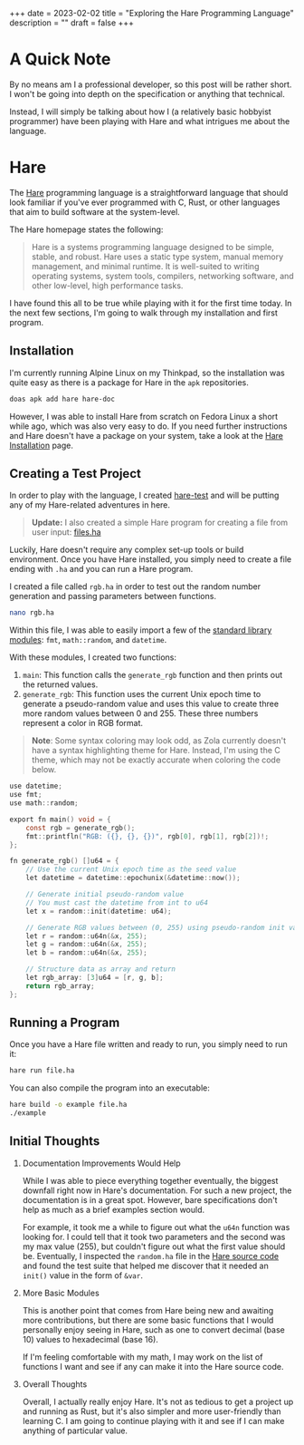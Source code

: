 +++
date = 2023-02-02
title = "Exploring the Hare Programming Language"
description = ""
draft = false
+++

# A Quick Note

By no means am I a professional developer, so this post will be rather short. I
won't be going into depth on the specification or anything that technical.

Instead, I will simply be talking about how I (a relatively basic hobbyist
programmer) have been playing with Hare and what intrigues me about the
language.

# Hare

The [Hare](https://harelang.org) programming language is a straightforward
language that should look familiar if you've ever programmed with C, Rust, or
other languages that aim to build software at the system-level.

The Hare homepage states the following:

> Hare is a systems programming language designed to be simple, stable, and
> robust. Hare uses a static type system, manual memory management, and minimal
> runtime. It is well-suited to writing operating systems, system tools,
> compilers, networking software, and other low-level, high performance tasks.

I have found this all to be true while playing with it for the first time today.
In the next few sections, I'm going to walk through my installation and first
program.

## Installation

I'm currently running Alpine Linux on my Thinkpad, so the installation was
quite easy as there is a package for Hare in the `apk` repositories.

```sh
doas apk add hare hare-doc
```

However, I was able to install Hare from scratch on Fedora Linux a short while
ago, which was also very easy to do. If you need further instructions and Hare
doesn't have a package on your system, take a look at the [Hare
Installation](https://harelang.org/installation/) page.

## Creating a Test Project

In order to play with the language, I created
[hare-test](https://git.sr.ht/~cmc/hare-projects) and will be putting any of my
Hare-related adventures in here.

> **Update:** I also created a simple Hare program for creating a file from user
> input:
> [files.ha](https://git.sr.ht/~cmc/hare-projects/tree/main/item/files/files.ha)

Luckily, Hare doesn't require any complex set-up tools or build environment.
Once you have Hare installed, you simply need to create a file ending with `.ha`
and you can run a Hare program.

I created a file called `rgb.ha` in order to test out the random number
generation and passing parameters between functions.

```sh
nano rgb.ha
```

Within this file, I was able to easily import a few of the [standard library
modules](https://harelang.org/tutorials/stdlib/): `fmt`, `math::random`, and
`datetime`.

With these modules, I created two functions:

1. `main`: This function calls the `generate_rgb` function and then prints out
   the returned values.
2. `generate_rgb`: This function uses the current Unix epoch time to generate a
   pseudo-random value and uses this value to create three more random values
   between 0 and 255. These three numbers represent a color in RGB format.

> **Note**: Some syntax coloring may look odd, as Zola currently doesn't have a
> syntax highlighting theme for Hare. Instead, I'm using the C theme, which may
> not be exactly accurate when coloring the code below.

```c
use datetime;
use fmt;
use math::random;

export fn main() void = {
    const rgb = generate_rgb();
    fmt::printfln("RGB: ({}, {}, {})", rgb[0], rgb[1], rgb[2])!;
};

fn generate_rgb() []u64 = {
    // Use the current Unix epoch time as the seed value
    let datetime = datetime::epochunix(&datetime::now());

    // Generate initial pseudo-random value
    // You must cast the datetime from int to u64
    let x = random::init(datetime: u64);

    // Generate RGB values between (0, 255) using pseudo-random init value
    let r = random::u64n(&x, 255);
    let g = random::u64n(&x, 255);
    let b = random::u64n(&x, 255);

    // Structure data as array and return
    let rgb_array: [3]u64 = [r, g, b];
    return rgb_array;
};
```

## Running a Program

Once you have a Hare file written and ready to run, you simply need to run it:

```sh
hare run file.ha
```

You can also compile the program into an executable:

```sh
hare build -o example file.ha
./example
```

## Initial Thoughts

1. Documentation Improvements Would Help

    While I was able to piece everything together eventually, the biggest
    downfall right now in Hare's documentation. For such a new project, the
    documentation is in a great spot. However, bare specifications don't help
    as much as a brief examples section would.

    For example, it took me a while to figure out what the `u64n` function was
    looking for. I could tell that it took two parameters and the second was my
    max value (255), but couldn't figure out what the first value should be.
    Eventually, I inspected the `random.ha` file in the [Hare source
    code](https://git.sr.ht/~sircmpwn/hare/tree/master/item/math/random/random.ha)
    and found the test suite that helped me discover that it needed an `init()`
    value in the form of `&var`.

2. More Basic Modules

    This is another point that comes from Hare being new and awaiting more
    contributions, but there are some basic functions that I would personally
    enjoy seeing in Hare, such as one to convert decimal (base 10) values to
    hexadecimal (base 16).

    If I'm feeling comfortable with my math, I may work on the list of
    functions I want and see if any can make it into the Hare source code.

3. Overall Thoughts

    Overall, I actually really enjoy Hare. It's not as tedious to get a project
    up and running as Rust, but it's also simpler and more user-friendly than
    learning C. I am going to continue playing with it and see if I can make
    anything of particular value.
